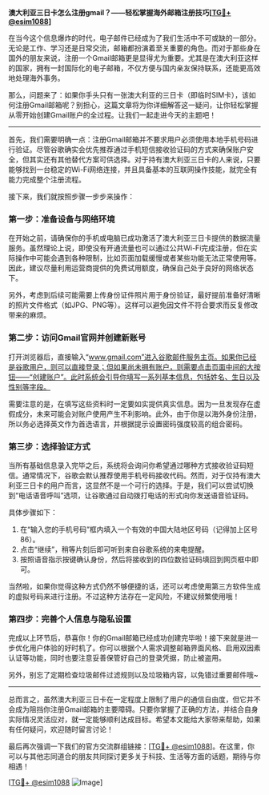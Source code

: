 **澳大利亚三日卡怎么注册gmail？——轻松掌握海外邮箱注册技巧[[TG💪+ @esim1088](https://t.me/s/esim1088)]**

在当今这个信息爆炸的时代，电子邮件已经成为了我们生活中不可或缺的一部分。无论是工作、学习还是日常交流，邮箱都扮演着至关重要的角色。而对于那些身在国外的朋友来说，注册一个Gmail邮箱更是显得尤为重要。尤其是在澳大利亚这样的国家，拥有一封国际化的电子邮箱，不仅方便与国内亲友保持联系，还能更高效地处理海外事务。

那么，问题来了：如果你手头只有一张澳大利亚的三日卡（即临时SIM卡），该如何注册Gmail邮箱呢？别担心，这篇文章将为你详细解答这一疑问，让你轻松掌握从零开始创建Gmail账户的全过程。让我们一起走进今天的主题吧！

---

首先，我们需要明确一点：注册Gmail邮箱并不要求用户必须使用本地手机号码进行验证。尽管谷歌确实会优先推荐通过手机短信接收验证码的方式来确保账户安全，但其实还有其他替代方案可供选择。对于持有澳大利亚三日卡的人来说，只要能够找到一台稳定的Wi-Fi网络连接，并且具备基本的互联网操作技能，就完全有能力完成整个注册流程。

接下来，我们就按照步骤一步步来操作：

### **第一步：准备设备与网络环境**
在开始之前，请确保你的手机或电脑已成功激活了澳大利亚三日卡提供的数据流量服务。虽然理论上说，即使没有开通流量也可以通过公共Wi-Fi完成注册，但在实际操作中可能会遇到各种限制，比如页面加载缓慢或者某些功能无法正常使用等。因此，建议尽量利用运营商提供的免费试用额度，确保自己处于良好的网络状态下。

另外，考虑到后续可能需要上传身份证件照片用于身份验证，最好提前准备好清晰的照片文件格式（如JPG、PNG等）。这样可以避免因文件不符合要求而反复修改带来的麻烦。

### **第二步：访问Gmail官网并创建新账号**
打开浏览器后，直接输入“www.gmail.com”进入谷歌邮件服务主页。如果你已经是谷歌用户，则可以直接登录；但如果尚未拥有账户，则需要点击页面中间的大按钮——“创建账户”。此时系统会引导你填写一系列基本信息，包括姓名、生日以及性别等字段。

需要注意的是，在填写这些资料时一定要如实提供真实信息。因为一旦发现存在虚假成分，未来可能会对账户使用产生不利影响。此外，由于你是以海外身份注册，所以务必选择英文作为首选语言，并根据提示设置密码强度较高的组合密码。

### **第三步：选择验证方式**
当所有基础信息录入完毕之后，系统将会询问你希望通过哪种方式接收验证码短信。通常情况下，谷歌会默认推荐使用手机号码接收代码。然而，对于仅持有澳大利亚三日卡的用户而言，这显然不是一个可行的选择。于是，我们可以尝试切换到“电话语音呼叫”选项，让谷歌通过自动拨打电话的形式向你发送语音验证码。

具体步骤如下：
1. 在“输入您的手机号码”框内填入一个有效的中国大陆地区号码（记得加上区号86）。
2. 点击“继续”，稍等片刻后即可听到来自谷歌系统的来电提醒。
3. 按照语音指示按键确认身份，然后将接收到的四位数验证码填回到网页框中即可。

当然啦，如果你觉得这种方式仍然不够便捷的话，还可以考虑使用第三方软件生成的虚拟号码来进行注册。不过这种方法存在一定风险，不建议频繁使用哦！

### **第四步：完善个人信息与隐私设置**
完成以上环节后，恭喜你！你的Gmail邮箱已经成功创建完毕啦！接下来就是进一步优化用户体验的好时机了。你可以根据个人需求调整邮箱界面风格、启用双因素认证等功能，同时也要注意妥善保管好自己的登录凭据，防止被盗用。

另外，别忘了定期检查垃圾邮件过滤规则以及垃圾箱内容，以免错过重要邮件哦~

---

总而言之，虽然澳大利亚三日卡在一定程度上限制了用户的通信自由度，但它并不会成为阻挡你注册Gmail邮箱的主要障碍。只要你掌握了正确的方法，并结合自身实际情况灵活应对，就一定能够顺利达成目标。希望本文能给大家带来帮助，如果有任何疑问，欢迎随时留言讨论！

最后再次强调一下我们的官方交流群组链接：[[TG💪+ @esim1088](https://t.me/s/esim1088)]。在这里，你可以与其他志同道合的朋友共同探讨更多关于科技、生活等方面的话题，期待与你相遇！

[[TG💪+ @esim1088](https://t.me/s/esim1088) ![Image](https://i.postimg.cc/4NQfJmqS/Snipaste-2025-05-13-00-14-12.png)]
